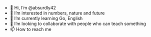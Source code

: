 - 👋 Hi, I’m @absurdly42
- 👀 I’m interested in numbers, nature and future
- 🌱 I’m currently learning Go, English
- 💞️ I’m looking to collaborate with people who can teach something
- 📫 How to reach me 

<!---
absurdly42/absurdly42 is a ✨ special ✨ repository because its `README.md` (this file) appears on your GitHub profile.
You can click the Preview link to take a look at your changes.
--->
